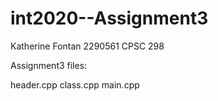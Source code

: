 # int2020--Assignment3

Katherine Fontan
2290561
CPSC 298

Assignment3 files:

header.cpp
class.cpp
main.cpp
